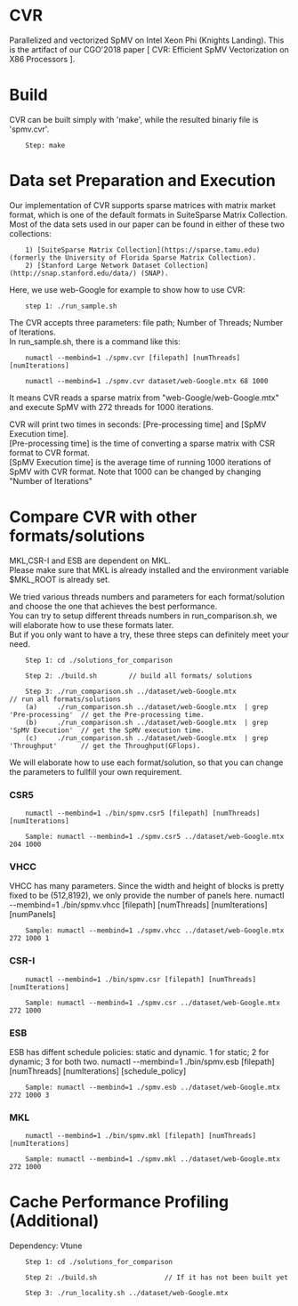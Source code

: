 # CVR
Parallelized and vectorized SpMV on Intel Xeon Phi (Knights Landing). 
This is the artifact of our CGO'2018 paper [ CVR: Efficient SpMV Vectorization on X86 Processors ].

# Build
CVR can be built simply with 'make', while the resulted binariy file is 'spmv.cvr'.

		Step: make       

# Data set Preparation and Execution
Our implementation of CVR supports sparse matrices with matrix market format, which is one of the default formats in SuiteSparse Matrix Collection. Most of the data sets used in our paper can be found in either of these two collections:

		1) [SuiteSparse Matrix Collection](https://sparse.tamu.edu) (formerly the University of Florida Sparse Matrix Collection).
		2) [Stanford Large Network Dataset Collection](http://snap.stanford.edu/data/) (SNAP).

Here, we use web-Google for example to show how to use CVR:

		step 1: ./run_sample.sh

The CVR accepts three parameters: file path; Number of Threads; Number of Iterations. <br>
In run_sample.sh, there is a command like this:

		numactl --membind=1 ./spmv.cvr [filepath] [numThreads] [numIterations]

		numactl --membind=1 ./spmv.cvr dataset/web-Google.mtx 68 1000

It means CVR reads a sparse matrix from "web-Google/web-Google.mtx" and execute SpMV with 272 threads for 1000 iterations. 

CVR will print two times in seconds: [Pre-processing time] and [SpMV Execution time]. <br>
[Pre-processing time] is the time of converting a sparse matrix with CSR format to CVR format. <br>
[SpMV Execution time] is the average time of running 1000 iterations of SpMV with CVR format. Note that 1000 can be changed by changing "Number of Iterations" <br>

# Compare CVR with other formats/solutions
MKL,CSR-I and ESB are dependent on MKL. <br>
Please make sure that MKL is already installed and the environment variable $MKL_ROOT is already set. <br>

We tried various threads numbers and parameters for each format/solution and choose the one that achieves the best performance.<br>
You can try to setup different threads numbers in run_comparison.sh, we will elaborate how to use these formats later. <br>
But if you only want to have a try, these three steps can definitely meet your need. <br>

		Step 1: cd ./solutions_for_comparison

		Step 2: ./build.sh        // build all formats/ solutions

		Step 3: ./run_comparison.sh ../dataset/web-Google.mtx                           // run all formats/solutions 
		(a)     ./run_comparison.sh ../dataset/web-Google.mtx  | grep 'Pre-processing'  // get the Pre-processing time. 
		(b)     ./run_comparison.sh ../dataset/web-Google.mtx  | grep 'SpMV Execution'  // get the SpMV execution time. 
		(c)     ./run_comparison.sh ../dataset/web-Google.mtx  | grep 'Throughput'      // get the Throughput(GFlops).

We will elaborate how to use each format/solution, so that you can change the parameters to fullfill your own requirement.
### CSR5
		numactl --membind=1 ./bin/spmv.csr5 [filepath] [numThreads] [numIterations]

		Sample: numactl --membind=1 ./spmv.csr5 ../dataset/web-Google.mtx 204 1000
### VHCC
VHCC has many parameters. Since the width and height of blocks is pretty fixed to be (512,8192), we only provide the number of panels here.
		numactl --membind=1 ./bin/spmv.vhcc [filepath] [numThreads] [numIterations] [numPanels]
		
		Sample: numactl --membind=1 ./spmv.vhcc ../dataset/web-Google.mtx 272 1000 1
### CSR-I
		numactl --membind=1 ./bin/spmv.csr [filepath] [numThreads] [numIterations]
	
		Sample: numactl --membind=1 ./spmv.csr ../dataset/web-Google.mtx 272 1000
### ESB
ESB has diffent schedule policies: static and dynamic. 1 for static; 2 for dynamic; 3 for both two.
		numactl --membind=1 ./bin/spmv.esb [filepath] [numThreads] [numIterations] [schedule_policy]

		Sample: numactl --membind=1 ./spmv.esb ../dataset/web-Google.mtx 272 1000 3
### MKL
		numactl --membind=1 ./bin/spmv.mkl [filepath] [numThreads] [numIterations]

		Sample: numactl --membind=1 ./spmv.mkl ../dataset/web-Google.mtx 272 1000


# Cache Performance Profiling (Additional)
Dependency:  Vtune

		Step 1: cd ./solutions_for_comparison
		
		Step 2: ./build.sh                 // If it has not been built yet

		Step 3: ./run_locality.sh ../dataset/web-Google.mtx 


